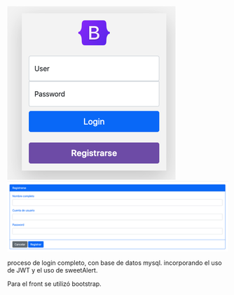 ![Screenshot](login.png)
![Screenshot](register.png)

proceso de login completo, con base de datos mysql.
incorporando el uso de JWT y el uso de sweetAlert.

Para el front se utilizó bootstrap.
